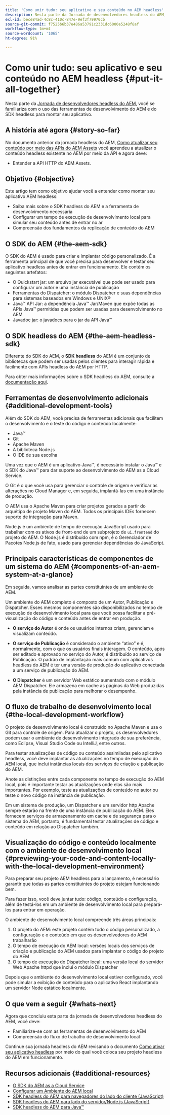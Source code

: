 ```yaml
---
title: 'Como unir tudo: seu aplicativo e seu conteúdo no AEM headless'
description: Nesta parte da Jornada de desenvolvedores headless do AEM, saiba como participar do Projeto do AEM, incluindo Fragmentos de conteúdo, chamadas de GraphQL, chamadas de API REST e aplicativo, e prepará-lo para entrar em funcionamento.
exl-id: bece84ad-4c8c-410c-847e-9ef3f79970cb
source-git-commit: f7525b6b37e486a53791c2331dc6000e5248f8af
workflow-type: tm+mt
source-wordcount: '1065'
ht-degree: 91%

---
```


# Como unir tudo: seu aplicativo e seu conteúdo no AEM headless {#put-it-all-together}

Nesta parte da [Jornada de desenvolvedores headless do AEM](overview.md), você se familiariza com o uso das ferramentas de desenvolvimento do AEM e do SDK headless para montar seu aplicativo.

## A história até agora {#story-so-far}

No documento anterior da jornada headless do AEM, [Como atualizar seu conteúdo por meio das APIs do AEM Assets](update-your-content.md) você aprendeu a atualizar o conteúdo headless existente no AEM por meio da API e agora deve:

* Entender a API HTTP do AEM Assets.

## Objetivo {#objective}

Este artigo tem como objetivo ajudar você a entender como montar seu aplicativo AEM headless:

* Saiba mais sobre o SDK headless do AEM e a ferramenta de desenvolvimento necessária
* Configurar um tempo de execução de desenvolvimento local para simular seu conteúdo antes de entrar no ar
* Compreensão dos fundamentos da replicação de conteúdo do AEM

## O SDK do AEM {#the-aem-sdk}

O SDK do AEM é usado para criar e implantar código personalizado. É a ferramenta principal de que você precisa para desenvolver e testar seu aplicativo headless antes de entrar em funcionamento. Ele contém os seguintes artefatos:

* O Quickstart jar: um arquivo jar executável que pode ser usado para configurar um autor e uma instância de publicação
* Ferramentas do Dispatcher: o módulo Dispatcher e suas dependências para sistemas baseados em Windows e UNIX®
* Java™ API Jar: a dependência Java™ Jar/Maven que expõe todas as APIs Java™ permitidas que podem ser usadas para desenvolvimento no AEM
* Javadoc jar: o javadocs para o jar da API Java™

## O SDK headless do AEM {#the-aem-headless-sdk}

Diferente do SDK do AEM, o **SDK headless** do AEM é um conjunto de bibliotecas que podem ser usadas pelos clientes para interagir rápida e facilmente com APIs headless do AEM por HTTP.

Para obter mais informações sobre o SDK headless do AEM, consulte a [documentação aqui](https://experienceleague.adobe.com/docs/experience-manager-learn/getting-started-with-aem-headless/how-to/aem-headless-sdk.html?lang=pt-BR).

## Ferramentas de desenvolvimento adicionais {#additional-development-tools}

Além do SDK do AEM, você precisa de ferramentas adicionais que facilitem o desenvolvimento e o teste do código e conteúdo localmente:

* Java™
* Git
* Apache Maven
* A biblioteca Node.js
* O IDE de sua escolha

Uma vez que o AEM é um aplicativo Java™, é necessário instalar o Java™ e o SDK do Java™ para dar suporte ao desenvolvimento do AEM as a Cloud Service.

O Git é o que você usa para gerenciar o controle de origem e verificar as alterações no Cloud Manager e, em seguida, implantá-las em uma instância de produção.

O AEM usa o Apache Maven para criar projetos gerados a partir do arquétipo de projeto Maven do AEM. Todos os principais IDEs fornecem suporte de integração para Maven.

Node.js é um ambiente de tempo de execução JavaScript usado para trabalhar com os ativos de front-end de um subprojeto de `ui.frontend` do projeto do AEM. O Node.js é distribuído com npm, é o Gerenciador de Pacotes Node.js de fato, usado para gerenciar dependências do JavaScript.

## Principais características de componentes de um sistema do AEM {#components-of-an-aem-system-at-a-glance}

Em seguida, vamos analisar as partes constituintes de um ambiente do AEM.

Um ambiente do AEM completo é composto de um Autor, Publicação e Dispatcher. Esses mesmos componentes são disponibilizados no tempo de execução de desenvolvimento local para que você possa facilitar a pré-visualização do código e conteúdo antes de entrar em produção.

* **O serviço do Autor** é onde os usuários internos criam, gerenciam e visualizam conteúdo.

* **O serviço de Publicação** é considerado o ambiente “ativo” e é, normalmente, com o que os usuários finais interagem. O conteúdo, após ser editado e aprovado no serviço do Autor, é distribuído ao serviço de Publicação. O padrão de implantação mais comum com aplicativos headless do AEM é ter uma versão de produção do aplicativo conectada a um serviço de publicação do AEM.

* **O Dispatcher** é um servidor Web estático aumentado com o módulo AEM Dispatcher. Ele armazena em cache as páginas da Web produzidas pela instância de publicação para melhorar o desempenho.

## O fluxo de trabalho de desenvolvimento local {#the-local-development-workflow}

O projeto de desenvolvimento local é construído no Apache Maven e usa o Git para controle de origem. Para atualizar o projeto, os desenvolvedores podem usar o ambiente de desenvolvimento integrado de sua preferência, como Eclipse, Visual Studio Code ou IntelliJ, entre outros.

Para testar atualizações de código ou conteúdo assimiladas pelo aplicativo headless, você deve implantar as atualizações no tempo de execução do AEM local, que inclui instâncias locais dos serviços de criação e publicação do AEM.

Anote as distinções entre cada componente no tempo de execução do AEM local, pois é importante testar as atualizações onde elas são mais importantes. Por exemplo, teste as atualizações de conteúdo no autor ou teste o novo código na instância de publicação.

Em um sistema de produção, um Dispatcher e um servidor http Apache sempre estarão na frente de uma instância de publicação do AEM. Eles fornecem serviços de armazenamento em cache e de segurança para o sistema do AEM, portanto, é fundamental testar atualizações de código e conteúdo em relação ao Dispatcher também.

## Visualização do código e conteúdo localmente com o ambiente de desenvolvimento local {#previewing-your-code-and-content-locally-with-the-local-development-environment}

Para preparar seu projeto AEM headless para o lançamento, é necessário garantir que todas as partes constituintes do projeto estejam funcionando bem.

Para fazer isso, você deve juntar tudo: código, conteúdo e configuração, além de testá-los em um ambiente de desenvolvimento local para prepará-los para entrar em operação.

O ambiente de desenvolvimento local compreende três áreas principais:

1. O projeto do AEM: este projeto contém todo o código personalizado, a configuração e o conteúdo em que os desenvolvedores do AEM trabalharão
1. O tempo de execução do AEM local: versões locais dos serviços de criação e publicação do AEM usados para implantar o código do projeto do AEM
1. O tempo de execução do Dispatcher local: uma versão local do servidor Web Apache httpd que inclui o módulo Dispatcher

Depois que o ambiente do desenvolvimento local estiver configurado, você pode simular a exibição de conteúdo para o aplicativo React implantando um servidor Node estático localmente.

<!-- THIS TOPIC IS 404. IT DOES NOT APPEAR IN THE TOC OR ANYWHERE ELSE To get a more in-depth look at setting up a local development environment and all dependencies needed for content preview, see [Production Deployment documentation](https://experienceleague.adobe.com/docs/experience-manager-learn/headless-tutorial/graphql/multi-step/production-deployment.html). -->

## O que vem a seguir {#whats-next}

Agora que concluiu esta parte da jornada de desenvolvedores headless do AEM, você deve:

* Familiarize-se com as ferramentas de desenvolvimento do AEM
* Compreensão do fluxo de trabalho de desenvolvimento local

Continue sua jornada headless do AEM revisando o documento [Como ativar seu aplicativo headless](/help/journey-headless/developer/go-live.md) por meio do qual você coloca seu projeto headless do AEM em funcionamento.

## Recursos adicionais {#additional-resources}

* [O SDK do AEM as a Cloud Service](/help/implementing/developing/introduction/aem-as-a-cloud-service-sdk.md)
* [Configurar um Ambiente do AEM local](https://experienceleague.adobe.com/docs/experience-manager-learn/foundation/development/set-up-a-local-aem-development-environment.html?lang=pt-BR)
* [SDK headless do AEM para navegadores do lado do cliente (JavaScript)](https://github.com/adobe/aem-headless-client-js)
* [SDK headless do AEM para lado do servidor/Node.js (JavaScript)](https://github.com/adobe/aem-headless-client-nodejs)
* [SDK headless do AEM para Java™](https://github.com/adobe/aem-headless-client-java)

